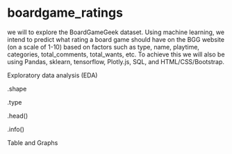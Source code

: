 # boardgame_ratings

we will to explore the BoardGameGeek dataset. Using machine learning, we intend to predict what rating a board game should have on the BGG website (on a scale of 1-10) based on factors such as type, name, playtime, categories, total_comments, total_wants, etc. To achieve this we will also be using Pandas, sklearn, tensorflow, Plotly.js, SQL, and HTML/CSS/Bootstrap.



Exploratory data analysis (EDA)

.shape

.type

.head()

.info()

Table and Graphs

